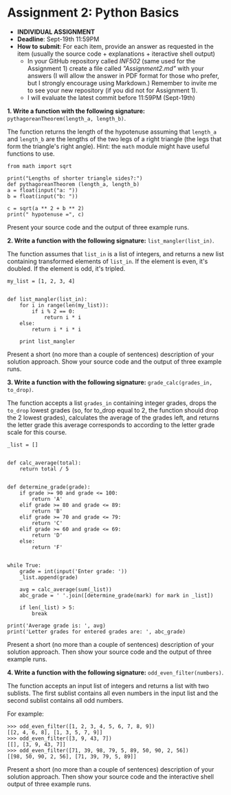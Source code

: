 # Assignment 2: Python Basics

* **INDIVIDUAL ASSIGNMENT**
* **Deadline**: Sept-19th 11:59PM
* **How to submit**: For each item, provide an answer as requested in the item (usually the source code + explanations + iteractive shell output)
  - In your GitHub repository called *INF502* (same used for the Assignment 1) create a file called *"Assignment2.md"* with your answers (I will allow the answer in PDF format for those who prefer, but I strongly encourage using Markdown.)
  Remember to invite me to see your new repository (if you did not for Assignment 1).
  - I will evaluate the latest commit before 11:59PM (Sept-19th)

**1. Write a function with the following signature:** `pythagoreanTheorem(length_a, length_b)`.

The function returns the length of the hypotenuse assuming that `length_a` and `length_b` are the lengths of the two legs of a right triangle (the legs that form the triangle's right angle). Hint: the `math` module might have useful functions to use.


```
from math import sqrt

print("Lengths of shorter triangle sides?:")
def pythagoreanTheorem (length_a, length_b)
a = float(input("a: "))
b = float(input("b: "))

c = sqrt(a ** 2 + b ** 2)
print(" hypotenuse =", c)

```
Present your source code and the output of three example runs.

**2. Write a function with the following signature:** `list_mangler(list_in)`.

The function assumes that `list_in` is a list of integers, and returns a new list containing transformed elements of `list_in`. If the element is even, it's doubled. If the element is odd, it's tripled.



```
my_list = [1, 2, 3, 4]


def list_mangler(list_in):
    for i in range(len(my_list)):
        if i % 2 == 0:
            return i * i
    else:
        return i * i * i

    print list_mangler

```

Present a short (no more than a couple of sentences) description of your solution approach. Show your source code and the output of three example runs.

**3. Write a function with the following signature:** `grade_calc(grades_in, to_drop)`.

The function accepts a list `grades_in` containing integer grades, drops the `to_drop` lowest grades (so, for to_drop equal to 2, the function should drop the 2 lowest grades), calculates the average of the grades left, and returns the letter grade this average corresponds to according to the letter grade scale for this course.


```
_list = []


def calc_average(total):
    return total / 5


def determine_grade(grade):
    if grade >= 90 and grade <= 100:
        return 'A'
    elif grade >= 80 and grade <= 89:
        return 'B'
    elif grade >= 70 and grade <= 79:
        return 'C'
    elif grade >= 60 and grade <= 69:
        return 'D'
    else:
        return 'F'


while True:
    grade = int(input('Enter grade: '))
    _list.append(grade)

    avg = calc_average(sum(_list))
    abc_grade = ' '.join([determine_grade(mark) for mark in _list])

    if len(_list) > 5:
        break

print('Average grade is: ', avg)
print('Letter grades for entered grades are: ', abc_grade)
```

Present a short (no more than a couple of sentences) description of your solution approach. Then show your source code and the  output of three example runs.

**4. Write a function with the following signature:** `odd_even_filter(numbers)`.

The function accepts an input list of integers and returns a list with two sublists. The first sublist contains all even numbers in the input list and the second sublist contains all odd numbers.

For example:
```
>>> odd_even_filter([1, 2, 3, 4, 5, 6, 7, 8, 9])
[[2, 4, 6, 8], [1, 3, 5, 7, 9]]
>>> odd_even_filter([3, 9, 43, 7])
[[], [3, 9, 43, 7]]
>>> odd_even_filter([71, 39, 98, 79, 5, 89, 50, 90, 2, 56])
[[98, 50, 90, 2, 56], [71, 39, 79, 5, 89]]
```
Present a short (no more than a couple of sentences) description of your solution approach. Then show your source code and the interactive shell output of three example runs.

